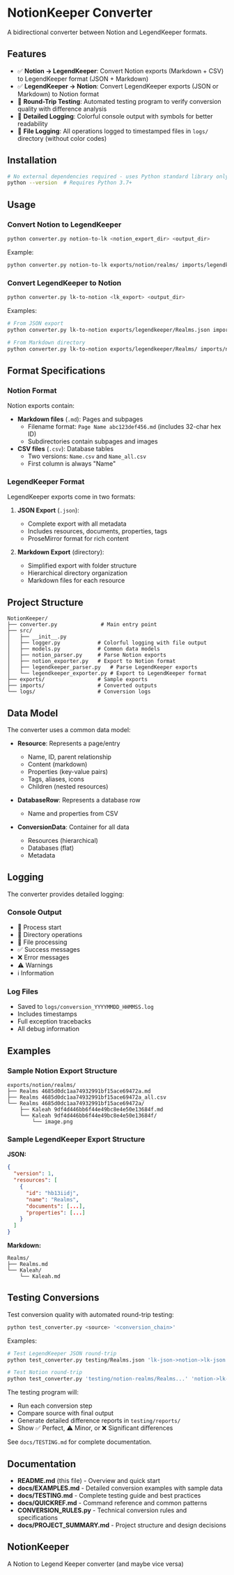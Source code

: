 # NotionKeeper Converter

A bidirectional converter between Notion and LegendKeeper formats.

## Features

- ✅ **Notion → LegendKeeper**: Convert Notion exports (Markdown + CSV) to LegendKeeper format (JSON + Markdown)
- ✅ **LegendKeeper → Notion**: Convert LegendKeeper exports (JSON or Markdown) to Notion format
- 🧪 **Round-Trip Testing**: Automated testing program to verify conversion quality with difference analysis
- 📝 **Detailed Logging**: Colorful console output with symbols for better readability
- 💾 **File Logging**: All operations logged to timestamped files in `logs/` directory (without color codes)

## Installation

```bash
# No external dependencies required - uses Python standard library only
python --version  # Requires Python 3.7+
```

## Usage

### Convert Notion to LegendKeeper

```bash
python converter.py notion-to-lk <notion_export_dir> <output_dir>
```

Example:
```bash
python converter.py notion-to-lk exports/notion/realms/ imports/legendkeeper/
```

### Convert LegendKeeper to Notion

```bash
python converter.py lk-to-notion <lk_export> <output_dir>
```

Examples:
```bash
# From JSON export
python converter.py lk-to-notion exports/legendkeeper/Realms.json imports/notion/

# From Markdown directory
python converter.py lk-to-notion exports/legendkeeper/Realms/ imports/notion/
```

## Format Specifications

### Notion Format

Notion exports contain:
- **Markdown files** (`.md`): Pages and subpages
  - Filename format: `Page Name abc123def456.md` (includes 32-char hex ID)
  - Subdirectories contain subpages and images
- **CSV files** (`.csv`): Database tables
  - Two versions: `Name.csv` and `Name_all.csv`
  - First column is always "Name"

### LegendKeeper Format

LegendKeeper exports come in two formats:

1. **JSON Export** (`.json`):
   - Complete export with all metadata
   - Includes resources, documents, properties, tags
   - ProseMirror format for rich content

2. **Markdown Export** (directory):
   - Simplified export with folder structure
   - Hierarchical directory organization
   - Markdown files for each resource

## Project Structure

```
NotionKeeper/
├── converter.py              # Main entry point
├── src/
│   ├── __init__.py
│   ├── logger.py            # Colorful logging with file output
│   ├── models.py            # Common data models
│   ├── notion_parser.py     # Parse Notion exports
│   ├── notion_exporter.py   # Export to Notion format
│   ├── legendkeeper_parser.py   # Parse LegendKeeper exports
│   └── legendkeeper_exporter.py # Export to LegendKeeper format
├── exports/                 # Sample exports
├── imports/                 # Converted outputs
└── logs/                    # Conversion logs
```

## Data Model

The converter uses a common data model:

- **Resource**: Represents a page/entry
  - Name, ID, parent relationship
  - Content (markdown)
  - Properties (key-value pairs)
  - Tags, aliases, icons
  - Children (nested resources)

- **DatabaseRow**: Represents a database row
  - Name and properties from CSV

- **ConversionData**: Container for all data
  - Resources (hierarchical)
  - Databases (flat)
  - Metadata

## Logging

The converter provides detailed logging:

### Console Output
- 🚀 Process start
- 📂 Directory operations
- 📄 File processing
- ✅ Success messages
- ❌ Error messages
- ⚠️  Warnings
- ℹ️  Information

### Log Files
- Saved to `logs/conversion_YYYYMMDD_HHMMSS.log`
- Includes timestamps
- Full exception tracebacks
- All debug information

## Examples

### Sample Notion Export Structure
```
exports/notion/realms/
├── Realms 4685d0dc1aa74932991bf15ace69472a.md
├── Realms 4685d0dc1aa74932991bf15ace69472a_all.csv
└── Realms 4685d0dc1aa74932991bf15ace69472a/
    ├── Kaleah 9df4d446bb6f44e49bc8e4e50e13684f.md
    └── Kaleah 9df4d446bb6f44e49bc8e4e50e13684f/
        └── image.png
```

### Sample LegendKeeper Export Structure

**JSON:**
```json
{
  "version": 1,
  "resources": [
    {
      "id": "hb13iidj",
      "name": "Realms",
      "documents": [...],
      "properties": [...]
    }
  ]
}
```

**Markdown:**
```
Realms/
├── Realms.md
└── Kaleah/
    └── Kaleah.md
```

## Testing Conversions

Test conversion quality with automated round-trip testing:

```bash
python test_converter.py <source> '<conversion_chain>'
```

Examples:
```bash
# Test LegendKeeper JSON round-trip
python test_converter.py testing/Realms.json 'lk-json->notion->lk-json'

# Test Notion round-trip
python test_converter.py 'testing/notion-realms/Realms...' 'notion->lk-json->notion'
```

The testing program will:
- Run each conversion step
- Compare source with final output
- Generate detailed difference reports in `testing/reports/`
- Show ✅ Perfect, ⚠️ Minor, or ❌ Significant differences

See `docs/TESTING.md` for complete documentation.

## Documentation

- **README.md** (this file) - Overview and quick start
- **docs/EXAMPLES.md** - Detailed conversion examples with sample data
- **docs/TESTING.md** - Complete testing guide and best practices
- **docs/QUICKREF.md** - Command reference and common patterns
- **CONVERSION_RULES.py** - Technical conversion rules and specifications
- **docs/PROJECT_SUMMARY.md** - Project structure and design decisions

## NotionKeeper

A Notion to Legend Keeper converter (and maybe vice versa)
